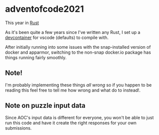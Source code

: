 # adventofcode2021

This year in [Rust](https://www.rust-lang.org/)

As it's been quite a few years since I've written any Rust, I set up a [devcontainer](https://code.visualstudio.com/docs/remote/create-dev-container) for vscode (defaults) to compile with.

After initially running into some issues with the snap-installed version of docker and apparmor, switching to the non-snap docker.io package has things running fairly smoothly.

## Note!

I'm probably implementing these things *all wrong* so if you happen to be reading this feel free to tell me how wrong and what do to instead!.

## Note on puzzle input data

Since AOC's input data is different for everyone, you won't be able to just run this code and have it create the right responses for your own submissions.